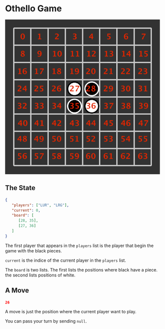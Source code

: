 # Othello Game

![alt text](./othello.png "Logo Title Text 1")

## The State

```json
{
   "players": ["LUR", "LRG"],
   "current": 0,
   "board": [
      [28, 35],
      [27, 36]
   ]
}
```

The first player that appears in the `players` list is the player that begin the game with the black pieces.

`current` is the indice of the current player in the `players` list.

The `board` is two lists. The first lists the positions where black have a piece. the second lists positions of white.

## A Move

```json
26
```

A move is just the position where the current player want to play.

You can pass your turn by sending `null`.